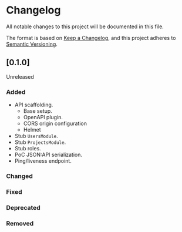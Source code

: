 # Changelog

All notable changes to this project will be documented in this file.

The format is based on [Keep a Changelog](https://keepachangelog.com/en/1.0.0/),
and this project adheres to [Semantic
Versioning](https://semver.org/spec/v2.0.0.html).

## [0.1.0]

Unreleased

### Added

- API scaffolding.
  - Base setup.
  - OpenAPI plugin.
  - CORS origin configuration
  - Helmet
- Stub `UsersModule`.
- Stub `ProjectsModule`.
- Stub roles.
- PoC JSON:API serialization.
- Ping/liveness endpoint.

### Changed

### Fixed

### Deprecated

### Removed

